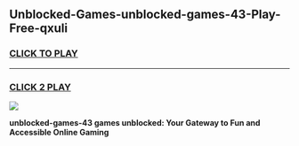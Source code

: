 
## Unblocked-Games-unblocked-games-43-Play-Free-qxuli
<h3>
<a href="https://premium76.site?title=unblocked-games-43&ref=09A">CLICK TO PLAY</a></h3>
<hr>

<h3>
<a href="https://premium76.site?title=unblocked-games-43&ref=09A">CLICK 2 PLAY</a>
  
</h3>

<a href="https://premium76.site?title=unblocked-games-43&ref=09A"><img src="https://clearcache.store/games.png"></a>


**unblocked-games-43 games unblocked: Your Gateway to Fun and Accessible Online Gaming**
